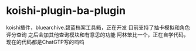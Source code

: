 # koishi-plugin-ba-plugin
koishi插件，bluearchive.碧蓝档案工具箱，正在开发
目前支持了抽卡模拟和角色评分查询
之后会加其他查询模块和有意思的功能
阿林笨比一个，正在自学代码，现在的代码都是ChatGTP写的呜呜
